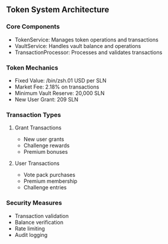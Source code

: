 ## Token System Architecture

### Core Components
- TokenService: Manages token operations and transactions
- VaultService: Handles vault balance and operations
- TransactionProcessor: Processes and validates transactions

### Token Mechanics
- Fixed Value: /bin/zsh.01 USD per SLN
- Market Fee: 2.18% on transactions
- Minimum Vault Reserve: 20,000 SLN
- New User Grant: 209 SLN

### Transaction Types
1. Grant Transactions
   - New user grants
   - Challenge rewards
   - Premium bonuses

2. User Transactions
   - Vote pack purchases
   - Premium membership
   - Challenge entries

### Security Measures
- Transaction validation
- Balance verification
- Rate limiting
- Audit logging